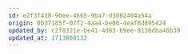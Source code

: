 ```yaml
---
id: e2f3f438-9bee-4665-9ba7-d3082404a54a
origin: 0b37185f-07f2-4aa4-be00-4eaf8d895424
updated_by: c2f8321e-be41-4d83-b9ee-8136dba46b39
updated_at: 1713800132
---
```

